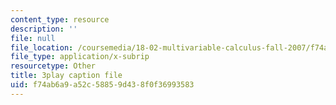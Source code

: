 ```yaml
---
content_type: resource
description: ''
file: null
file_location: /coursemedia/18-02-multivariable-calculus-fall-2007/f74ab6a9a52c58859d438f0f36993583_xrypSZU8cBE.vtt
file_type: application/x-subrip
resourcetype: Other
title: 3play caption file
uid: f74ab6a9-a52c-5885-9d43-8f0f36993583
---
```

